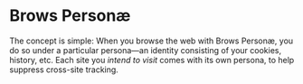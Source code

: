 # Brows Personæ

The concept is simple: When you browse the web with Brows Personæ, you do so under a particular persona—an identity consisting of your cookies, history, etc. Each site you *intend to visit* comes with its own persona, to help suppress cross-site tracking.
